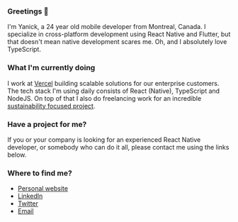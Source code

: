 ### Greetings 👋

I'm Yanick, a 24 year old mobile developer from Montreal, Canada. I specialize in cross-platform development using React Native and Flutter, but that doesn't mean native development scares me. Oh, and I absolutely love TypeScript.

### What I'm currently doing

I work at [Vercel](https://vercel.com) building scalable solutions for our enterprise customers. The tech stack I'm using daily consists of React (Native), TypeScript and NodeJS. On top of that I also do freelancing work for an incredible [sustainability focused project](https://partage.club).

### Have a project for me?

If you or your company is looking for an experienced React Native developer, or somebody who can do it all, please contact me using the links below.

### Where to find me?

- [Personal website](https://yanickbelanger.dev)
- [LinkedIn](https://www.linkedin.com/in/yanick-belanger-dev)
- [Twitter](https://www.twitter.com/yanthedev)
- [Email](mailto:yanick.belanger@yahoo.com)

<!--
**emeraldsanto/emeraldsanto** is a ✨ _special_ ✨ repository because its `README.md` (this file) appears on your GitHub profile.

Here are some ideas to get you started:

- 🔭 I’m currently working on ...
- 🌱 I’m currently learning ...
- 👯 I’m looking to collaborate on ...
- 🤔 I’m looking for help with ...
- 💬 Ask me about ...
- 📫 How to reach me: ...
- 😄 Pronouns: ...
- ⚡ Fun fact: ...
-->
